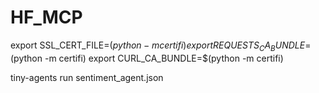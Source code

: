 # HF_MCP

export SSL_CERT_FILE=$(python -m certifi)
export REQUESTS_CA_BUNDLE=$(python -m certifi)
export CURL_CA_BUNDLE=$(python -m certifi)

tiny-agents run sentiment_agent.json

